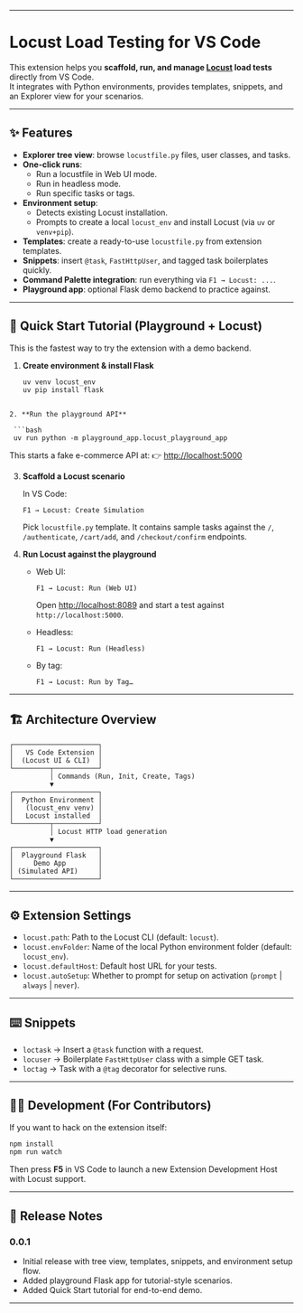 
---

# Locust Load Testing for VS Code

This extension helps you **scaffold, run, and manage [Locust](https://locust.io/) load tests** directly from VS Code.  
It integrates with Python environments, provides templates, snippets, and an Explorer view for your scenarios.

---

## ✨ Features

* **Explorer tree view**: browse `locustfile.py` files, user classes, and tasks.
* **One-click runs**:
  * Run a locustfile in Web UI mode.
  * Run in headless mode.
  * Run specific tasks or tags.
* **Environment setup**:
  * Detects existing Locust installation.
  * Prompts to create a local `locust_env` and install Locust (via `uv` or `venv+pip`).
* **Templates**: create a ready-to-use `locustfile.py` from extension templates.
* **Snippets**: insert `@task`, `FastHttpUser`, and tagged task boilerplates quickly.
* **Command Palette integration**: run everything via `F1 → Locust: ...`.
* **Playground app**: optional Flask demo backend to practice against.

---

## 🚀 Quick Start Tutorial (Playground + Locust)

This is the fastest way to try the extension with a demo backend.

1. **Create environment & install Flask**

   ```bash
   uv venv locust_env
   uv pip install flask
  ```
  
2. **Run the playground API**

   ```bash
   uv run python -m playground_app.locust_playground_app
   ```

   This starts a fake e-commerce API at:
   👉 [http://localhost:5000](http://localhost:5000)

3. **Scaffold a Locust scenario**

   In VS Code:

   ```
   F1 → Locust: Create Simulation
   ```

   Pick `locustfile.py` template.
   It contains sample tasks against the `/`, `/authenticate`, `/cart/add`, and `/checkout/confirm` endpoints.

4. **Run Locust against the playground**

   * Web UI:

     ```
     F1 → Locust: Run (Web UI)
     ```

     Open [http://localhost:8089](http://localhost:8089) and start a test against `http://localhost:5000`.

   * Headless:

     ```
     F1 → Locust: Run (Headless)
     ```

   * By tag:

     ```
     F1 → Locust: Run by Tag…
     ```

---

## 🏗️ Architecture Overview

```text
┌─────────────────────┐
│   VS Code Extension │
│  (Locust UI & CLI)  │
└─────────┬───────────┘
          │ Commands (Run, Init, Create, Tags)
          ▼
┌─────────────────────┐
│  Python Environment │
│   (locust_env venv) │
│   Locust installed  │
└─────────┬───────────┘
          │ Locust HTTP load generation
          ▼
┌─────────────────────┐
│  Playground Flask   │
│     Demo App        │
│ (Simulated API)     │
└─────────────────────┘
```

---

## ⚙️ Extension Settings

* `locust.path`: Path to the Locust CLI (default: `locust`).
* `locust.envFolder`: Name of the local Python environment folder (default: `locust_env`).
* `locust.defaultHost`: Default host URL for your tests.
* `locust.autoSetup`: Whether to prompt for setup on activation (`prompt` | `always` | `never`).

---

## ⌨️ Snippets

* `loctask` → Insert a `@task` function with a request.
* `locuser` → Boilerplate `FastHttpUser` class with a simple GET task.
* `loctag` → Task with a `@tag` decorator for selective runs.

---

## 🧑‍💻 Development (For Contributors)

If you want to hack on the extension itself:

```bash
npm install
npm run watch
```

Then press **F5** in VS Code to launch a new Extension Development Host with Locust support.

---

## 📝 Release Notes

### 0.0.1

* Initial release with tree view, templates, snippets, and environment setup flow.
* Added playground Flask app for tutorial-style scenarios.
* Added Quick Start tutorial for end-to-end demo.


---

